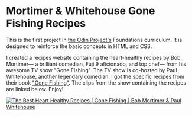 # Mortimer & Whitehouse Gone Fishing Recipes

This is the first project in [the Odin Project's](https://www.theodinproject.com/) Foundations curriculum. It is designed to reinforce the basic concepts in HTML and CSS.

I created a recipes website containing the heart-healthy recipes by Bob Mortimer— a brilliant comedian, Fuji 9 aficionado, and top chef— from his awesome TV show "Gone Fishing". The TV show is co-hosted by Paul Whitehouse, another legendary comedian. I got the specific recipes from their book ["Gone Fishing"](https://smile.amazon.com/Mortimer-Whitehouse-Gone-Fishing/dp/1788702948/). The clips from the show containing the recipes are linked below. Enjoy!

[![The Best Heart Healthy Recipes | Gone Fishing | Bob Mortimer & Paul Whitehouse](https://img.youtube.com/vi/JdLDZ0RD1f8/0.jpg)](https://www.youtube.com/watch?v=JdLDZ0RD1f8 "The Best Heart Healthy Recipes | Gone Fishing | Bob Mortimer & Paul Whitehouse")